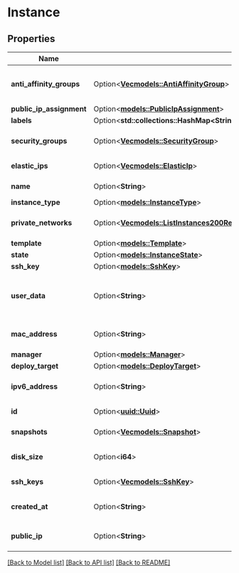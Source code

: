 # Instance

## Properties

Name | Type | Description | Notes
------------ | ------------- | ------------- | -------------
**anti_affinity_groups** | Option<[**Vec<models::AntiAffinityGroup>**](anti-affinity-group.md)> | Instance Anti-affinity Groups | [optional]
**public_ip_assignment** | Option<[**models::PublicIpAssignment**](public-ip-assignment.md)> |  | [optional]
**labels** | Option<**std::collections::HashMap<String, String>**> |  | [optional]
**security_groups** | Option<[**Vec<models::SecurityGroup>**](security-group.md)> | Instance Security Groups | [optional]
**elastic_ips** | Option<[**Vec<models::ElasticIp>**](elastic-ip.md)> | Instance Elastic IPs | [optional]
**name** | Option<**String**> | Instance name | [optional]
**instance_type** | Option<[**models::InstanceType**](instance-type.md)> |  | [optional]
**private_networks** | Option<[**Vec<models::ListInstances200ResponseInstancesInnerPrivateNetworksInner>**](list_instances_200_response_instances_inner_private_networks_inner.md)> | Instance Private Networks | [optional]
**template** | Option<[**models::Template**](template.md)> |  | [optional]
**state** | Option<[**models::InstanceState**](instance-state.md)> |  | [optional]
**ssh_key** | Option<[**models::SshKey**](ssh-key.md)> |  | [optional]
**user_data** | Option<**String**> | Instance Cloud-init user-data (base64 encoded) | [optional]
**mac_address** | Option<**String**> | Instance MAC address | [optional][readonly]
**manager** | Option<[**models::Manager**](manager.md)> |  | [optional]
**deploy_target** | Option<[**models::DeployTarget**](deploy-target.md)> |  | [optional]
**ipv6_address** | Option<**String**> | Instance IPv6 address | [optional][readonly]
**id** | Option<[**uuid::Uuid**](uuid::Uuid.md)> | Instance ID | [optional][readonly]
**snapshots** | Option<[**Vec<models::Snapshot>**](snapshot.md)> | Instance Snapshots | [optional]
**disk_size** | Option<**i64**> | Instance disk size in GiB | [optional]
**ssh_keys** | Option<[**Vec<models::SshKey>**](ssh-key.md)> | Instance SSH Keys | [optional]
**created_at** | Option<**String**> | Instance creation date | [optional][readonly]
**public_ip** | Option<**String**> | Instance public IPv4 address | [optional][readonly]

[[Back to Model list]](../README.md#documentation-for-models) [[Back to API list]](../README.md#documentation-for-api-endpoints) [[Back to README]](../README.md)


